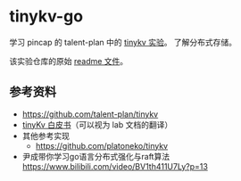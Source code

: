# tinykv-go
学习 pincap 的 talent-plan 中的 [tinykv 实验](https://github.com/talent-plan/tinykv)。
了解分布式存储。

该实验仓库的原始 [readme 文件](README-origin.md)。

## 参考资料
- https://github.com/talent-plan/tinykv
- [tinyKv 白皮书](https://github.com/Smith-Cruise/TinyKV-White-Paper)（可以视为 lab 文档的翻译） 
- 其他参考实现
    - https://github.com/platoneko/tinykv
- 尹成带你学习go语言分布式强化与raft算法 https://www.bilibili.com/video/BV1th411U7Ly?p=13
